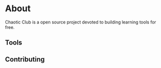 # About
Chaotic Club is a open source project devoted to building learning tools for free.

## Tools

## Contributing 
